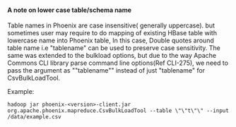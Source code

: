 #### A note on lower case table/schema name
Table names in Phoenix are case insensitive( generally uppercase). but sometimes user may require to do mapping of existing HBase table with lowercase name into Phoenix table, In this case, Double quotes around table name i.e "tablename" can be used to preserve case sensitivity. The same was extended to the bulkload options, but due to the way Apache Commons CLI library parse command line options(Ref CLI-275), we need to pass the argument as \"\"tablename\"\" instead of just "tablename" for CsvBulkLoadTool.

Example:

    hadoop jar phoenix-<version>-client.jar org.apache.phoenix.mapreduce.CsvBulkLoadTool --table \"\"t\"\" --input /data/example.csv
